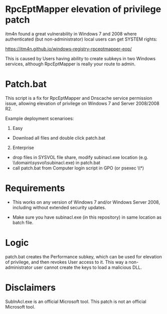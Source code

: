 # RpcEptMapper elevation of privilege patch

itm4n found a great vulnerability in Windows 7 and 2008 where authenticated (but non-administrator) local users can get SYSTEM rights:

https://itm4n.github.io/windows-registry-rpceptmapper-eop/

This is caused by Users having ability to create subkeys in two Windows services, although RpcEptMapper is really your route to admin.

# Patch.bat

This script is a fix for RpcEptMapper and Dnscache service permission issue, allowing elevation of privilege on Windows 7 and Server 2008/2008 R2.


Example deployment scenarioes:

1. Easy
- Download all files and double click patch.bat

2. Enterprise
- drop files in SYSVOL file share, modify subinacl.exe location (e.g. \\\domain\sysvol\subinacl.exe) in patch.bat
- call patch.bat from Computer login script in GPO (or psexec \\\\*)

# Requirements

- This works on any version of Windows 7 and/or Windows Server 2008, including without extended security updates.

- Make sure you have subinacl.exe (in this repository) in same location as batch file.  

# Logic

patch.bat creates the Performance subkey, which can be used for elevation of privilege, and then revokes User access to it.
This way a non-administrator user cannot create the keys to load a malicious DLL.

# Disclaimers

SubInAcl.exe is an official Microsoft tool.  This patch is not an official Microsoft tool.
